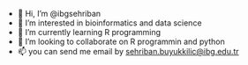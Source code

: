 - 👋 Hi, I’m @ibgsehriban
- 👀 I’m interested in bioinformatics and data science
- 🌱 I’m currently learning R programming
- 💞️ I’m looking to collaborate on R programmin and python 
- 📫 you can send me email by sehriban.buyukkilic@ibg.edu.tr

<!---
ibgsehriban/ibgsehriban is a ✨ pucblic ✨ repository because its `README.md` (this file) appears on your GitHub profile.
You can click the Preview link to take a look at your changes.
--->
